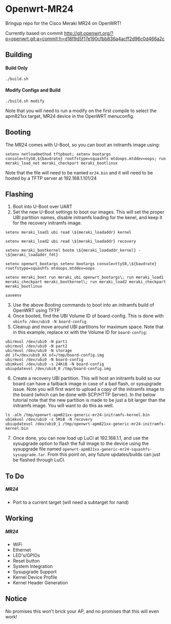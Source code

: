 # Openwrt-MR24

Bringup repo for the Cisco Meraki MR24 on OpenWRT!

Currently based on commit http://git.openwrt.org/?p=openwrt.git;a=commit;h=d18f9d5f17e190cfbb836a4acff2d96c0d466a2c

Building
-----
#### Build Only
`./build.sh`

#### Modify Configs and Build
`./build.sh modify`

Note that you will need to run a modify on the first compile to select the apm821xx target, MR24 device in the OpenWRT menuconfig.

Booting
-----
The MR24 comes with U-Boot, so you can boot an initramfs image using:
```
setenv netloadmethod tftpboot; setenv bootargs console=ttyS0,${baudrate} rootfstype=squashfs mtdoops.mtddev=oops; run meraki_load_net meraki_checkpart meraki_bootlinux
```
Note that the file will need to be named `mr24.bin` and it will need to be hosted by a TFTP server at 192.168.1.101/24

Flashing
-----
  1. Boot into U-Boot over UART
  2. Set the new U-Boot settings to boot our images. This will set the proper UBI partition names, disable initramfs loading for the kenel, and keep it for the recovery initramfs image.

  ```
  setenv meraki_load1 ubi read \${meraki_loadaddr} kernel

  setenv meraki_load2 ubi read \${meraki_loadaddr} recovery

  setenv meraki_bootkernel bootm \${meraki_loadaddr_kernel} - \${meraki_loadaddr_fdt}

  setenv openwrt_bootargs setenv bootargs console=ttyS0,\${baudrate} rootfstype=squashfs mtdoops.mtddev=oops

  setenv meraki_boot run meraki_ubi openwrt_bootargs\; run meraki_load1 meraki_checkpart meraki_bootkernel\; run meraki_load2 meraki_checkpart meraki_bootlinux

  saveenv
  ```

  3. Use the above Booting commands to boot into an initramfs build of OpenWRT using TFTP
  4. Once booted, find the UBI Volume ID of board-config. This is done with `ubinfo /dev/ubi0 -N board-config`
  5. Cleanup and move around UBI partitions for maximum space. Note that in this example, replace `XX` with the Volume ID for `board-config`:

  ```
  ubirmvol /dev/ubi0 -N part1
  ubirmvol /dev/ubi0 -N part2
  ubirmvol /dev/ubi0 -N storage
  dd if=/dev/ubi0_XX of=/tmp/board-config.img
  ubirmvol /dev/ubi0 -N board-config
  ubimkvol /dev/ubi0 -s 24KiB -N board-config
  ubiupdatevol /dev/ubi0_0 /tmp/board-config.img
  ```

  6. Create a recovery UBI partition. This will host an initramfs build so our board can have a failback image in case of a bad flash, or sysupgrade issue. Note you will first want to upload a copy of the initramfs image to the board (which can be done with SCP/HTTP Server). In the below tutorial note that the new partition is made to be just a bit larger than the initramfs image. You will want to do this as well.

  ```
  ls -alh /tmp/openwrt-apm821xx-generic-mr24-initramfs-kernel.bin
  ubimkvol /dev/ubi0 -s 5MiB -N recovery
  ubiupdatevol /dev/ubi0_1 /tmp/openwrt-apm821xx-generic-mr24-initramfs-kernel.bin
  ```
  7. Once done, you can now load up LuCI at 192.168.1.1, and use the sysupgrade option to flash the full image to the device using the sysupgrade file named `openwrt-apm821xx-generic-mr24-squashfs-sysupgrade.tar`. From this point on, any future updates/builds can just be flashed through LuCI.

To Do
-----
##### MR24
* Port to a current target (will need a subtarget for nand)

Working
-----
##### MR24
* WiFi
* Ethernet
* LED's/GPIOs
* Reset button
* System Integration
* Sysupgrade Support
* Kernel Device Profile
* Kernel Header Generation

Notice
------
No promises this won't brick your AP, and no promises that this will even work!

